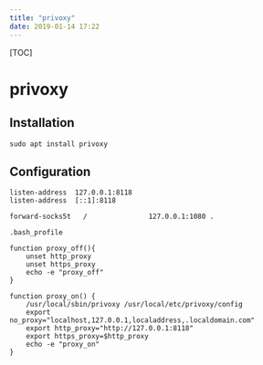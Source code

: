 ```yaml
---
title: "privoxy"
date: 2019-01-14 17:22
---
```



[TOC]



# privoxy



## Installation

```
sudo apt install privoxy
```



## Configuration

```
listen-address  127.0.0.1:8118
listen-address  [::1]:8118

forward-socks5t   /               127.0.0.1:1080 .
```



`.bash_profile`

```
function proxy_off(){
    unset http_proxy
    unset https_proxy
    echo -e "proxy_off"
}

function proxy_on() {
    /usr/local/sbin/privoxy /usr/local/etc/privoxy/config
    export no_proxy="localhost,127.0.0.1,localaddress,.localdomain.com"
    export http_proxy="http://127.0.0.1:8118"
    export https_proxy=$http_proxy
    echo -e "proxy_on"
}
```

